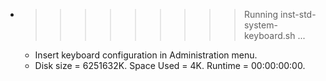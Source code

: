* >>>>>>>>> Running inst-std-system-keyboard.sh ...
  * Insert keyboard configuration in Administration menu.
  * Disk size = 6251632K. Space Used = 4K. Runtime = 00:00:00:00.
